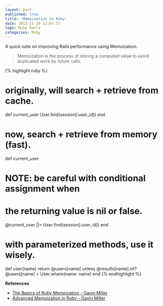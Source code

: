```yaml
---
layout: post
published: true
title: 'Memoization in Ruby'
date: 2013-11-29 11:07:57
tags: Ruby Rails
categories: Ruby
---
```


A quick note on improving Rails performance using Memoization.

> Memoization is the process of storing a computed value to avoid duplicated work by future calls.

{% highlight ruby %}
# originally, will search + retrieve from cache.
def current_user
  User.find(session[:user_id])
end

# now, search + retrieve from memory (fast).
def current_user
  # NOTE: be careful with conditional assignment when
  #       the returning value is nil or false.
  @current_user ||= User.find(session[:user_id])
end

# with parameterized methods, use it wisely.
def user(name)
    return @users[name] unless @results[name].nil?
    @users[name] = User.where(name: name)
end
{% endhighlight %}

**References**

- [The Basics of Ruby Memoization - Gavin Miller](http://gavinmiller.io/2013/basics-of-ruby-memoization/)
- [Advanced Memoization in Ruby - Gavin Miller](http://gavinmiller.io/2013/advanced-memoization-in-ruby/)
